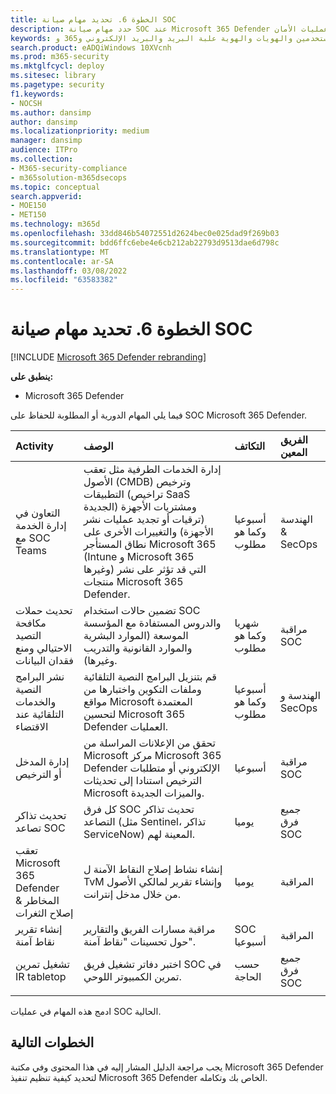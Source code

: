 ```yaml
---
title: الخطوة 6. تحديد مهام صيانة SOC
description: حدد مهام صيانة SOC عند Microsoft 365 Defender في عمليات الأمان.
keywords: الأحداث والتنبيهات والتحري والارتباط والهجمة والأجهزة والمستخدمين والهويات والهوية علبة البريد والبريد الإلكتروني و365 و microsoft و m365 والاستجابة للحوادث والهجمة الإلكترونية والمناظير وعمليات الأمان وcc
search.product: eADQiWindows 10XVcnh
ms.prod: m365-security
ms.mktglfcycl: deploy
ms.sitesec: library
ms.pagetype: security
f1.keywords:
- NOCSH
ms.author: dansimp
author: dansimp
ms.localizationpriority: medium
manager: dansimp
audience: ITPro
ms.collection:
- M365-security-compliance
- m365solution-m365dsecops
ms.topic: conceptual
search.appverid:
- MOE150
- MET150
ms.technology: m365d
ms.openlocfilehash: 33dd846b54072551d2624bec0e025dad9f269b03
ms.sourcegitcommit: bdd6ffc6ebe4e6cb212ab22793d9513dae6d798c
ms.translationtype: MT
ms.contentlocale: ar-SA
ms.lasthandoff: 03/08/2022
ms.locfileid: "63583382"
---
```

# <a name="step-6-identify-soc-maintenance-tasks"></a>الخطوة 6. تحديد مهام صيانة SOC

[!INCLUDE [Microsoft 365 Defender rebranding](../includes/microsoft-defender.md)]

**ينطبق على:**
- Microsoft 365 Defender

فيما يلي المهام الدورية أو المطلوبة للحفاظ على SOC Microsoft 365 Defender.

| Activity  | الوصف | التكاتف | الفريق المعين |
|:-------|:-----|:-------|:-------|
| التعاون في إدارة الخدمة مع SOC Teams   | إدارة الخدمات الطرفية مثل تعقب الأصول (CMDB) وترخيص التطبيقات (تراخيص SaaS الجديدة) ومشتريات الأجهزة (ترقيات أو تجديد عمليات نشر الأجهزة) والتغييرات الأخرى على نطاق المستأجر Microsoft 365 (Intune و Microsoft 365 وغيرها) التي قد تؤثر على نشر منتجات Microsoft 365 Defender. | أسبوعيا وكما هو مطلوب   | الهندسة & SecOps | 
| تحديث حملات مكافحة التصيد الاحتيالي ومنع فقدان البيانات | تضمين حالات استخدام SOC والدروس المستفادة مع المؤسسة الموسعة (الموارد البشرية والموارد القانونية والتدريب وغيرها).  | شهريا وكما هو مطلوب | مراقبة SOC |
| نشر البرامج النصية والخدمات التلقائية عند الاقتضاء | قم بتنزيل البرامج النصية التلقائية وملفات التكوين واختبارها من مواقع Microsoft المعتمدة لتحسين Microsoft 365 Defender العمليات. | أسبوعيا وكما هو مطلوب | الهندسة و SecOps | 
| إدارة المدخل أو الترخيص | تحقق من الإعلانات المراسلة من Microsoft مركز Microsoft 365 Defender الإلكتروني أو متطلبات الترخيص استنادا إلى تحديثات Microsoft والميزات الجديدة. | أسبوعيا | مراقبة SOC| 
| تحديث تذاكر تصاعد SOC | كل فرق SOC تحديث تذاكر التصاعد (مثل Sentinel، تذاكر ServiceNow) المعينة لهم. | يوميا | جميع فرق SOC | 
| تعقب Microsoft 365 Defender المخاطر & إصلاح الثغرات | إنشاء نشاط إصلاح النقاط الآمنة ل TvM وإنشاء تقرير لمالكي الأصول من خلال مدخل إنترانت. | يوميا | المراقبة | 
| إنشاء تقرير نقاط آمنة | مراقبة مسارات الفريق والتقارير حول تحسينات "نقاط آمنة". | SOC أسبوعيا | المراقبة | 
| تشغيل تمرين IR tabletop | اختبر دفاتر تشغيل فريق SOC في تمرين الكمبيوتر اللوحي. | حسب الحاجة | جميع فرق SOC | 
|||||

ادمج هذه المهام في عمليات SOC الحالية.

## <a name="next-steps"></a>الخطوات التالية

يجب مراجعة الدليل المشار إليه في هذا المحتوى وفي مكتبة Microsoft 365 Defender لتحديد كيفية تنظيم [](/microsoft-365/security/defender) تنفيذ Microsoft 365 Defender الخاص بك وتكامله.
